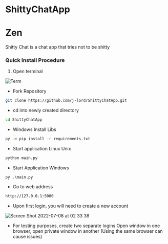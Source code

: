 # ShittyChatApp
# Zen
Shitty Chat is a chat app that tries not to be shitty

### Quick Install Procedure 
1. Open terminal 

![Term](https://user-images.githubusercontent.com/16051733/177457895-1600ca03-1ebb-4444-855c-f340526f8d50.png)

- Fork Repository
```bash 
git clone https://github.com/j-lord/ShittyChatApp.git
````
- cd into newly created directory
```bash 
cd ShittyChatApp 
```
- Windows Install Libs 
```bash
py -m pip install -r requirements.txt
```
- Start application Linux Unix 
```bash
python main.py 
```

- Start Application Windows
```
py .\main.py
```

- Go to web address
```bash 
http://127.0.0.1:5000
```
- Upon first login, you will need to create a new account

![Screen Shot 2022-07-08 at 02 33 38](https://user-images.githubusercontent.com/16051733/177941212-0c505d07-01d1-423f-bcf3-efb84b167f55.png)


- For testing purposes, create two separate logins 
Open window in one browser, open private window in another (Using the same browser can cause issues)
